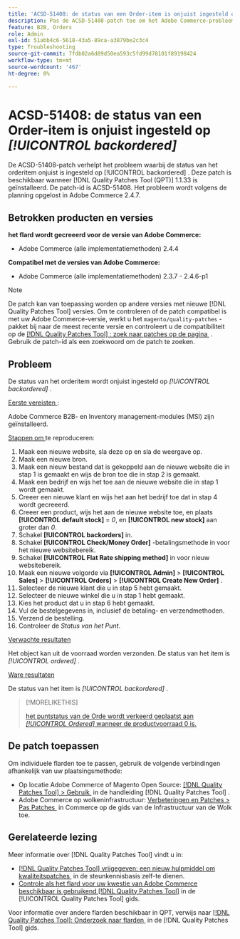 ```yaml
---
title: 'ACSD-51408: de status van een Order-item is onjuist ingesteld op [!UICONTROL backordered]'
description: Pas de ACSD-51408-patch toe om het Adobe Commerce-probleem op te lossen waarbij de status van het orderitem onjuist is ingesteld op [!UICONTROL backordered] .
feature: B2B, Orders
role: Admin
exl-id: 51abb4c6-5618-43a5-89ca-a3879be2c3c4
type: Troubleshooting
source-git-commit: 7fdb02a6d89d50ea593c5fd99d78101f89198424
workflow-type: tm+mt
source-wordcount: '467'
ht-degree: 0%

---
```


# ACSD-51408: de status van een Order-item is onjuist ingesteld op *[!UICONTROL backordered]*

De ACSD-51408-patch verhelpt het probleem waarbij de status van het orderitem onjuist is ingesteld op [!UICONTROL backordered] . Deze patch is beschikbaar wanneer [!DNL Quality Patches Tool (QPT)] 1.1.33 is geïnstalleerd. De patch-id is ACSD-51408. Het probleem wordt volgens de planning opgelost in Adobe Commerce 2.4.7.

## Betrokken producten en versies

**het flard wordt gecreeerd voor de versie van Adobe Commerce:**

* Adobe Commerce (alle implementatiemethoden) 2.4.4

**Compatibel met de versies van Adobe Commerce:**

* Adobe Commerce (alle implementatiemethoden) 2.3.7 - 2.4.6-p1

>[!NOTE]
>
>De patch kan van toepassing worden op andere versies met nieuwe [!DNL Quality Patches Tool] versies. Om te controleren of de patch compatibel is met uw Adobe Commerce-versie, werkt u het `magento/quality-patches` -pakket bij naar de meest recente versie en controleert u de compatibiliteit op de [[!DNL Quality Patches Tool] : zoek naar patches op de pagina &#x200B;](https://experienceleague.adobe.com/tools/commerce-quality-patches/index.html?lang=nl-NL) . Gebruik de patch-id als een zoekwoord om de patch te zoeken.

## Probleem

De status van het orderitem wordt onjuist ingesteld op *[!UICONTROL backordered]* .

<u> Eerste vereisten </u>:

Adobe Commerce B2B- en Inventory management-modules (MSI) zijn geïnstalleerd.

<u> Stappen om </u> te reproduceren:

1. Maak een nieuwe website, sla deze op en sla de weergave op.
1. Maak een nieuwe bron.
1. Maak een nieuw bestand dat is gekoppeld aan de nieuwe website die in stap 1 is gemaakt en wijs de bron toe die in stap 2 is gemaakt.
1. Maak een bedrijf en wijs het toe aan de nieuwe website die in stap 1 wordt gemaakt.
1. Creeer een nieuwe klant en wijs het aan het bedrijf toe dat in stap 4 wordt gecreeerd.
1. Creeer een product, wijs het aan de nieuwe website toe, en plaats **[!UICONTROL default stock]** = *0*, en **[!UICONTROL new stock]** aan groter dan *0*.
1. Schakel **[!UICONTROL backorders]** in.
1. Schakel **[!UICONTROL Check/Money Order]** -betalingsmethode in voor het nieuwe websitebereik.
1. Schakel **[!UICONTROL Flat Rate shipping method]** in voor nieuw websitebereik.
1. Maak een nieuwe volgorde via **[!UICONTROL Admin]** > **[!UICONTROL Sales]** > **[!UICONTROL Orders]** > **[!UICONTROL Create New Order]** .
1. Selecteer de nieuwe klant die u in stap 5 hebt gemaakt.
1. Selecteer de nieuwe winkel die u in stap 1 hebt gemaakt.
1. Kies het product dat u in stap 6 hebt gemaakt.
1. Vul de bestelgegevens in, inclusief de betaling- en verzendmethoden.
1. Verzend de bestelling.
1. Controleer de *Status van het Punt*.

<u> Verwachte resultaten </u>

Het object kan uit de voorraad worden verzonden. De status van het item is *[!UICONTROL ordered]* .

<u> Ware resultaten </u>

De status van het item is *[!UICONTROL backordered]* .

>[!MORELIKETHIS]
>
>[&#x200B; het puntstatus van de Orde wordt verkeerd geplaatst aan *[!UICONTROL Ordered]* wanneer de productvoorraad 0 is.](/help/tools/quality-patches-tool/patches-available-in-qpt/v1-1-33/acsd-51735-order-item-status-incorrectly-set.md)

## De patch toepassen

Om individuele flarden toe te passen, gebruik de volgende verbindingen afhankelijk van uw plaatsingsmethode:

* Op locatie Adobe Commerce of Magento Open Source: [[!DNL Quality Patches Tool] > Gebruik &#x200B;](/help/tools/quality-patches-tool/usage.md) in de handleiding [!DNL Quality Patches Tool] .
* Adobe Commerce op wolkeninfrastructuur: [&#x200B; Verbeteringen en Patches > Pas Patches &#x200B;](https://experienceleague.adobe.com/docs/commerce-cloud-service/user-guide/develop/upgrade/apply-patches.html?lang=nl-NL) in Commerce op de gids van de Infrastructuur van de Wolk toe.

## Gerelateerde lezing

Meer informatie over [!DNL Quality Patches Tool] vindt u in:

* [[!DNL Quality Patches Tool]  vrijgegeven: een nieuw hulpmiddel om kwaliteitspatches &#x200B;](https://experienceleague.adobe.com/nl/docs/commerce-operations/tools/quality-patches-tool/quality-patches-tool-to-self-serve-quality-patches) in de steunkennisbasis zelf-te dienen.
* [&#x200B; Controle als het flard voor uw kwestie van Adobe Commerce beschikbaar is gebruikend  [!DNL Quality Patches Tool]](/help/tools/quality-patches-tool/patches-available-in-qpt/check-patch-for-magento-issue-with-magento-quality-patches.md) in de [!UICONTROL Quality Patches Tool] gids.


Voor informatie over andere flarden beschikbaar in QPT, verwijs naar [[!DNL Quality Patches Tool]: Onderzoek naar flarden &#x200B;](https://experienceleague.adobe.com/tools/commerce-quality-patches/index.html?lang=nl-NL) in de [!DNL Quality Patches Tool] gids.
